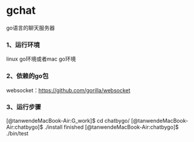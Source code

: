 # gchat
go语言的聊天服务器


### 1、运行环境
linux go环境或者mac go环境

### 2、依赖的go包
websocket：https://github.com/gorilla/websocket

### 3、运行步骤
[@tanwendeMacBook-Air:G_work]$ cd chatbygo/
[@tanwendeMacBook-Air:chatbygo]$ ./install
finished
[@tanwendeMacBook-Air:chatbygo]$ ./bin/test
